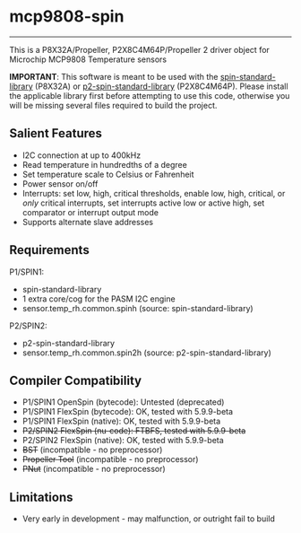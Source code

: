 # mcp9808-spin 
--------------

This is a P8X32A/Propeller, P2X8C4M64P/Propeller 2 driver object for Microchip MCP9808 Temperature sensors

**IMPORTANT**: This software is meant to be used with the [spin-standard-library](https://github.com/avsa242/spin-standard-library) (P8X32A) or [p2-spin-standard-library](https://github.com/avsa242/p2-spin-standard-library) (P2X8C4M64P). Please install the applicable library first before attempting to use this code, otherwise you will be missing several files required to build the project.

## Salient Features

* I2C connection at up to 400kHz
* Read temperature in hundredths of a degree
* Set temperature scale to Celsius or Fahrenheit
* Power sensor on/off
* Interrupts: set low, high, critical thresholds, enable low, high, critical, or _only_ critical interrupts, set interrupts active low or active high, set comparator or interrupt output mode
* Supports alternate slave addresses

## Requirements

P1/SPIN1:
* spin-standard-library
* 1 extra core/cog for the PASM I2C engine
* sensor.temp_rh.common.spinh (source: spin-standard-library)

P2/SPIN2:
* p2-spin-standard-library
* sensor.temp_rh.common.spin2h (source: p2-spin-standard-library)

## Compiler Compatibility

* P1/SPIN1 OpenSpin (bytecode): Untested (deprecated)
* P1/SPIN1 FlexSpin (bytecode): OK, tested with 5.9.9-beta
* P1/SPIN1 FlexSpin (native): OK, tested with 5.9.9-beta
* ~~P2/SPIN2 FlexSpin (nu-code): FTBFS, tested with 5.9.9-beta~~
* P2/SPIN2 FlexSpin (native): OK, tested with 5.9.9-beta
* ~~BST~~ (incompatible - no preprocessor)
* ~~Propeller Tool~~ (incompatible - no preprocessor)
* ~~PNut~~ (incompatible - no preprocessor)

## Limitations

* Very early in development - may malfunction, or outright fail to build

